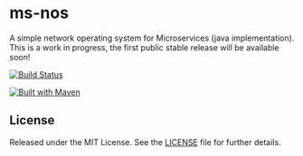 ms-nos
======

A simple network operating system for Microservices (java implementation). This is a work in progress, the first public stable release will be available soon!


[![Build Status](https://travis-ci.org/workshare/ms-nos.svg?branch=master)](https://travis-ci.org/workshare/ms-nos)
<!--
[![Coverage Status](https://coveralls.io/repos/bbossola/ms-nos/badge.png)](https://coveralls.io/r/workshare/ms-nos)
-->

[![Built with Maven](http://maven.apache.org/images/logos/maven-feather.png)](http://maven.apache.org/)


## License

Released under the MIT License.  See the [LICENSE](LICENSE) file for further details.

